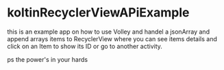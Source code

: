 # koltinRecyclerViewAPiExample

this is an example app on how to use Volley and handel a jsonArray and append arrays items to RecyclerView
where you can see items details and click on an Item to show its ID or go to another activity.

ps the power's in your hards

